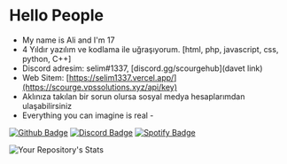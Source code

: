 # Hello People
- My name is Ali and I'm 17
- 4 Yıldır yazılım ve kodlama ile uğraşıyorum. [html, php, javascript, css, python, C++]
- Discord adresim: selim#1337, [discord.gg/scourgehub](davet link)
- Web Sitem: [https://selim1337.vercel.app/](https://scourge.vpssolutions.xyz/api/key)
- Aklınıza takılan bir sorun olursa sosyal medya hesaplarımdan ulaşabilirsiniz
- Everything you can imagine is real -

[![Github Badge](https://img.shields.io/badge/-Github-000?style=quare&labelColor=000&logo=Github&logoColor=white&link=link)](link)
[![Discord Badge](https://img.shields.io/badge/-Discord-5865F2?style=flat-quare&labelColor=5865F2&logo=discord&logoColor=white&link=discord.gg/scourgehub)](link)
[![Spotify Badge](https://img.shields.io/badge/-Spotify-1ED760?style=flat-quare&labelColor=1ED760&logo=spotify&logoColor=white&link=link)](link)

![Your Repository's Stats](https://github-readme-stats.vercel.app/api?username=1NO26&show_icons=true)
